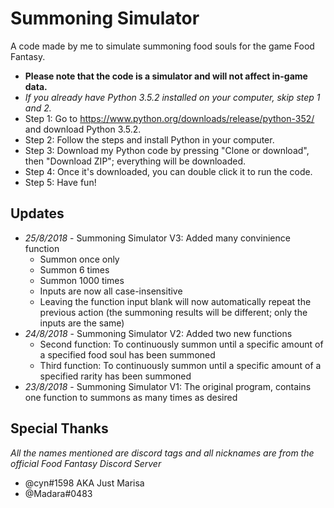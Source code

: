 # Summoning Simulator
 A code made by me to simulate summoning food souls for the game Food Fantasy.
 * **Please note that the code is a simulator and will not affect in-game data.**
 * *If you already have Python 3.5.2 installed on your computer, skip step 1 and 2.*
 * Step 1: Go to https://www.python.org/downloads/release/python-352/ and download Python 3.5.2.
 * Step 2: Follow the steps and install Python in your computer.
 * Step 3: Download my Python code by pressing "Clone or download", then "Download ZIP"; everything will be downloaded.
 * Step 4: Once it's downloaded, you can double click it to run the code.
 * Step 5: Have fun!
## Updates
 * _25/8/2018_ - Summoning Simulator V3: Added many convinience function
   * Summon once only
   * Summon 6 times
   * Summon 1000 times
   * Inputs are now all case-insensitive
   * Leaving the function input blank will now automatically repeat the previous action (the summoning results will be different; only the inputs are the same)
 * _24/8/2018_ - Summoning Simulator V2: Added two new functions
    * Second function: To continuously summon until a specific amount of a specified food soul has been summoned
    * Third function: To continuously summon until a specific amount of a specified rarity has been summoned
 * _23/8/2018_ - Summoning Simulator V1: The original program, contains one function to summons as many times as desired
## Special Thanks
_All the names mentioned are discord tags and all nicknames are from the official Food Fantasy Discord Server_
* @cyn#1598 AKA Just Marisa
* @Madara#0483
